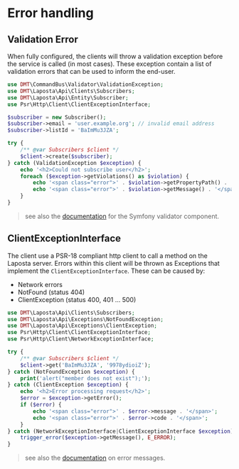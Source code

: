 # Error handling

## Validation Error

When fully configured, the clients will throw a validation exception before the service is called (in most cases).
These exception contain a list of validation errors that can be used to inform the end-user.

```php
use DMT\CommandBus\Validator\ValidationException;
use DMT\Laposta\Api\Clients\Subscribers;
use DMT\Laposta\Api\Entity\Subscriber;
use Psr\Http\Client\ClientExceptionInterface;

$subscriber = new Subscriber();
$subscriber->email = 'user.example.org'; // invalid email address
$subscriber->listId = 'BaImMu3JZA';

try {
    /** @var Subscribers $client */
    $client->create($subscriber);
} catch (ValidationException $exception) {
    echo '<h2>Could not subscribe user</h2>';
    foreach ($exception->getViolations() as $violation) {
        echo '<span class="error">' . $violation->getPropertyPath() . 'was wrong</span>'; // customFields.name
        echo '<span class="error">' . $violation->getMessage() . '</span>'; // name can not be empty
    }
}
```

> see also the [documentation](https://symfony.com/doc/5.4/components/validator.html) for the Symfony validator
> component.

## ClientExceptionInterface

The client use a PSR-18 compliant http client to call a method on the Laposta server.
Errors within this client will be thrown as Exceptions that implement the `ClientExceptionInterface`.
These can be caused by:
* Network errors
* NotFound (status 404)
* ClientException (status 400, 401 ... 500)

```php
use DMT\Laposta\Api\Clients\Subscribers;
use DMT\Laposta\Api\Exceptions\NotFoundException;
use DMT\Laposta\Api\Exceptions\ClientException;
use Psr\Http\Client\ClientExceptionInterface;
use Psr\Http\Client\NetworkExceptionInterface;

try {
    /** @var Subscribers $client */
    $client->get('BaImMu3JZA', '9978ydioiZ');
} catch (NotFoundException $exception) {
    print('alert("member does not exist");');
} catch (ClientException $exception) {
    echo '<h2>Error processing request</h2>';
    $error = $exception->getError();
    if ($error) {
        echo '<span class="error">' . $error->message . '</span>';
        echo '<span class="error">' . $error->code . '</span>';
    }
} catch (NetworkExceptionInterface|ClientExceptionInterface $exception) {
    trigger_error($exception->getMessage(), E_ERROR);
}
```
> see also the [documentation](https://api.laposta.nl/doc/index.en.php#auth) on error messages.
